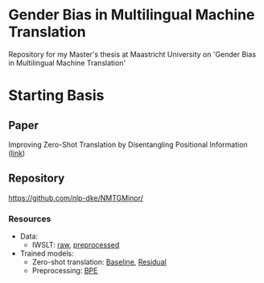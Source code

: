 # Gender Bias in Multilingual Machine Translation
Repository for my Master's thesis at Maastricht University on 'Gender Bias in Multilingual Machine Translation'

# Starting Basis

## Paper
Improving Zero-Shot Translation by Disentangling Positional Information ([link](https://aclanthology.org/2021.acl-long.101.pdf))

## Repository
https://github.com/nlp-dke/NMTGMinor/

### Resources
- Data: 
  - IWSLT: [raw](https://drive.google.com/file/d/105ZG4u2_4tnJumwaPSYj_zrSyZqVuiru/view?usp=sharing), [preprocessed](https://drive.google.com/file/d/1RsmTye2nrPkWir6hADthXhqirxtUiP5A/view?usp=sharing)  
- Trained models: 
  - Zero-shot translation: [Baseline](https://drive.google.com/file/d/137YjxsZo5a1LGAfdzwjw8vbEokTc05N0/view?usp=sharing), [Residual](https://drive.google.com/file/d/1oeAfWg4yddNBuDJ8G7oD4p-TsYtxpGo0/view?usp=sharing)
  - Preprocessing: [BPE](https://drive.google.com/file/d/1wlpQFprKvuuzU6LjKDMMDduvXHU9uO59/view?usp=sharing)


